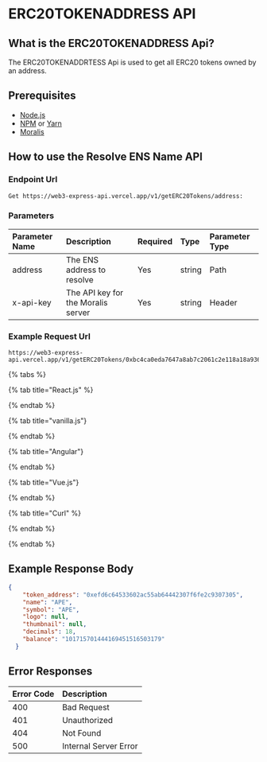 # ERC20TOKENADDRESS API

## What is the ERC20TOKENADDRESS Api?

The ERC20TOKENADDRTESS Api is used to get all ERC20 tokens owned by an address.

<!-- How to call the enpiont  -->

<!-- Prerequisites -->

## Prerequisites

- [Node.js](https://nodejs.org/en/download/)
- [NPM](https://www.npmjs.com/get-npm) or [Yarn](https://classic.yarnpkg.com/en/docs/install/#windows-stable)
- [Moralis](https://docs.moralis.io/)

## How to use the Resolve ENS Name API

### Endpoint Url

```text
Get https://web3-express-api.vercel.app/v1/getERC20Tokens/address:
```

### Parameters

| Parameter Name | Description | Required | Type | Parameter Type |
| :--- | :--- | :--- | :--- | :--- |
| address | The ENS address to resolve | Yes | string | Path |
|x-api-key| The API key for the Moralis server | Yes | string | Header |

### Example Request Url

```text
https://web3-express-api.vercel.app/v1/getERC20Tokens/0xbc4ca0eda7647a8ab7c2061c2e118a18a936f13d
```

<!-- tabs -->

{% tabs %}

{% tab title="React.js" %}

{% endtab %}

{% tab title="vanilla.js"}

{% endtab %}

{% tab title="Angular"}

{% endtab %}

{% tab title="Vue.js"}

{% endtab %}

{% tab title="Curl" %}

{% endtab %}

{% endtab %}

## Example Response Body

```json
{
    "token_address": "0xefd6c64533602ac55ab64442307f6fe2c9307305",
    "name": "APE",
    "symbol": "APE",
    "logo": null,
    "thumbnail": null,
    "decimals": 18,
    "balance": "101715701444169451516503179"
  }
```

## Error Responses

| Error Code | Description |
| :--- | :--- |
| 400 | Bad Request |
| 401 | Unauthorized |
| 404 | Not Found |
| 500 | Internal Server Error |

